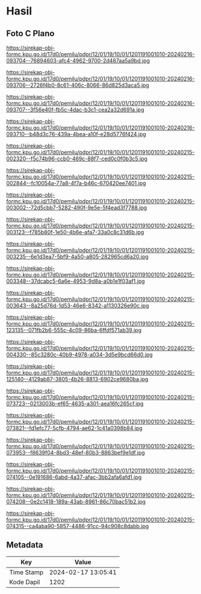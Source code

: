 # Hasil

## Foto C Plano

https://sirekap-obj-formc.kpu.go.id/17d0/pemilu/pdpr/12/01/19/10/01/1201191001010-20240216-093704--76894603-afc4-4962-9700-2d487aa5a9bd.jpg

https://sirekap-obj-formc.kpu.go.id/17d0/pemilu/pdpr/12/01/19/10/01/1201191001010-20240216-093706--2726f4b0-8c61-406c-8066-86d825d3aca5.jpg

https://sirekap-obj-formc.kpu.go.id/17d0/pemilu/pdpr/12/01/19/10/01/1201191001010-20240216-093707--3f56e40f-fb5c-4dac-b3c1-cea2a32d691a.jpg

https://sirekap-obj-formc.kpu.go.id/17d0/pemilu/pdpr/12/01/19/10/01/1201191001010-20240216-093710--b48d3c76-439a-4bea-a10f-e28d5776f424.jpg

https://sirekap-obj-formc.kpu.go.id/17d0/pemilu/pdpr/12/01/19/10/01/1201191001010-20240215-002320--f5c74b96-ccb0-469c-88f7-ced0c0f0b3c5.jpg

https://sirekap-obj-formc.kpu.go.id/17d0/pemilu/pdpr/12/01/19/10/01/1201191001010-20240215-002844--fc10054a-77a8-4f7a-b46c-670420ee7401.jpg

https://sirekap-obj-formc.kpu.go.id/17d0/pemilu/pdpr/12/01/19/10/01/1201191001010-20240215-003002--72d5cbb7-5282-490f-9e5e-5f4ead3f7788.jpg

https://sirekap-obj-formc.kpu.go.id/17d0/pemilu/pdpr/12/01/19/10/01/1201191001010-20240215-003123--f785b80f-1e50-4b6e-afa7-33a0c8c31d6b.jpg

https://sirekap-obj-formc.kpu.go.id/17d0/pemilu/pdpr/12/01/19/10/01/1201191001010-20240215-003235--6e1d3ea7-5bf9-4a50-a805-282965cd6a20.jpg

https://sirekap-obj-formc.kpu.go.id/17d0/pemilu/pdpr/12/01/19/10/01/1201191001010-20240215-003348--37dcabc5-6a6e-4953-9d8a-a0b1e1f03af1.jpg

https://sirekap-obj-formc.kpu.go.id/17d0/pemilu/pdpr/12/01/19/10/01/1201191001010-20240215-003643--8a25d76d-1d53-46e6-8342-a1130326e90c.jpg

https://sirekap-obj-formc.kpu.go.id/17d0/pemilu/pdpr/12/01/19/10/01/1201191001010-20240215-123135--071fb2b6-555c-4c09-86ba-6ffdf571ab39.jpg

https://sirekap-obj-formc.kpu.go.id/17d0/pemilu/pdpr/12/01/19/10/01/1201191001010-20240215-004330--85c3280c-40b9-4978-a034-3d5e9bcd66d0.jpg

https://sirekap-obj-formc.kpu.go.id/17d0/pemilu/pdpr/12/01/19/10/01/1201191001010-20240215-125140--4129ab87-3805-4b26-8813-6902ce9680ba.jpg

https://sirekap-obj-formc.kpu.go.id/17d0/pemilu/pdpr/12/01/19/10/01/1201191001010-20240215-073723--0213003b-ef65-4635-a301-aea16fc265cf.jpg

https://sirekap-obj-formc.kpu.go.id/17d0/pemilu/pdpr/12/01/19/10/01/1201191001010-20240215-073821--fd1efc77-5cfb-4794-ae62-1c41a0398b84.jpg

https://sirekap-obj-formc.kpu.go.id/17d0/pemilu/pdpr/12/01/19/10/01/1201191001010-20240215-073953--f8639f04-8bd3-48ef-80b3-8863bef9e1df.jpg

https://sirekap-obj-formc.kpu.go.id/17d0/pemilu/pdpr/12/01/19/10/01/1201191001010-20240215-074105--0e191686-6abd-4a37-afac-3bb2afa6afd1.jpg

https://sirekap-obj-formc.kpu.go.id/17d0/pemilu/pdpr/12/01/19/10/01/1201191001010-20240215-074208--0e2c1418-189a-43ab-8961-86c70bac51b2.jpg

https://sirekap-obj-formc.kpu.go.id/17d0/pemilu/pdpr/12/01/19/10/01/1201191001010-20240215-074315--ca4aba90-5857-4486-91cc-94c908c8dabb.jpg


## Metadata

| Key        | Value               |
| ---------- | ------------------- |
| Time Stamp | 2024-02-17 13:05:41 |
| Kode Dapil | 1202                |



